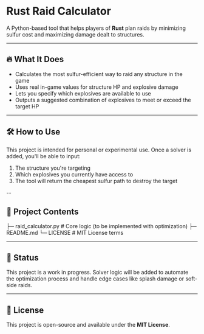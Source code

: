 # Rust Raid Calculator

A Python-based tool that helps players of **Rust** plan raids by minimizing sulfur cost and maximizing damage dealt to structures.

---

## 🔥 What It Does
- Calculates the most sulfur-efficient way to raid any structure in the game
- Uses real in-game values for structure HP and explosive damage
- Lets you specify which explosives are available to use
- Outputs a suggested combination of explosives to meet or exceed the target HP

---

## 🛠️ How to Use
This project is intended for personal or experimental use. Once a solver is added, you'll be able to input:
1. The structure you're targeting
2. Which explosives you currently have access to
3. The tool will return the cheapest sulfur path to destroy the target

--

## 📁 Project Contents
├─ raid_calculator.py # Core logic (to be implemented with optimization)
├─ README.md
└─ LICENSE # MIT License terms

---

## 🚧 Status
This project is a work in progress. Solver logic will be added to automate the optimization process and handle edge cases like splash damage or soft-side raids.

---

## 📜 License
This project is open-source and available under the **MIT License**.
